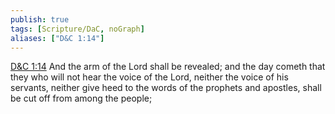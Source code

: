 ```yaml
---
publish: true
tags: [Scripture/DaC, noGraph]
aliases: ["D&C 1:14"]
---
```

[D&C 1:14](https://churchofjesuschrist.org/study/scriptures/dc-testament/dc/1?lang=eng&id=p14#p14) And the arm of the Lord shall be revealed; and the day cometh that they who will not hear the voice of the Lord, neither the voice of his servants, neither give heed to the words of the prophets and apostles, shall be cut off from among the people;
